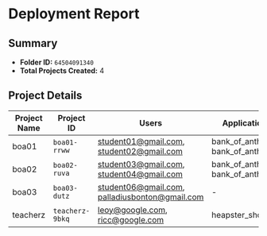 # Deployment Report

## Summary

- **Folder ID:** `64504091340`
- **Total Projects Created:** 4

## Project Details

| Project Name | Project ID | Users | Applications (Planned) |
|--------------|------------|-------|------------------------|
| boa01 | `boa01-rrww` | student01@gmail.com, student02@gmail.com | bank_of_anthos, bank_of_anthos_scenario123 |
| boa02 | `boa02-ruva` | student03@gmail.com, student04@gmail.com | bank_of_anthos, bank_of_anthos_scenario123 |
| boa03 | `boa03-dutz` | student06@gmail.com, palladiusbonton@gmail.com | - |
| teacherz | `teacherz-9bkq` | leoy@google.com, ricc@google.com | heapster_shop |